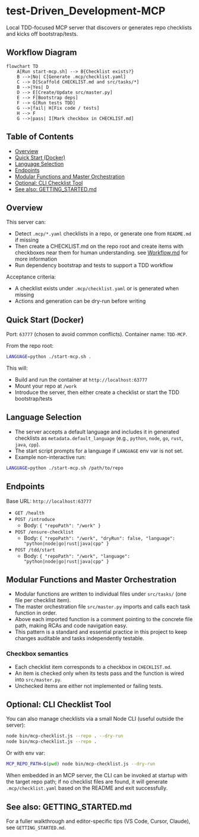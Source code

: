 # test-Driven_Development-MCP

Local TDD-focused MCP server that discovers or generates repo checklists and kicks off bootstrap/tests.

## Workflow Diagram

```mermaid
flowchart TD
    A[Run start-mcp.sh] --> B{Checklist exists?}
    B -->|No| C[Generate .mcp/checklist.yaml]
    C --> D[Scaffold CHECKLIST.md and src/tasks/*]
    B -->|Yes| D
    D --> E[Create/Update src/master.py]
    E --> F[Bootstrap deps]
    F --> G[Run tests TDD]
    G -->|fail| H[Fix code / tests]
    H --> F
    G -->|pass| I[Mark checkbox in CHECKLIST.md]
```

## Table of Contents
- [Overview](#overview)
- [Quick Start (Docker)](#quick-start-docker)
- [Language Selection](#language-selection)
- [Endpoints](#endpoints)
- [Modular Functions and Master Orchestration](#modular-functions-and-master-orchestration)
- [Optional: CLI Checklist Tool](#optional-cli-checklist-tool)
- [See also: GETTING_STARTED.md](#see-also-getting_startedmd)

## Overview
This server can:
- Detect `.mcp/*.yaml` checklists in a repo, or generate one from `README.md` if missing
- Then create a CHECKLIST.md on the repo root and create items with checkboxes near them for human understanding.  see [Workflow.md](WorkFlow.md) for more information
- Run dependency bootstrap and tests to support a TDD workflow

Acceptance criteria:
- A checklist exists under `.mcp/checklist.yaml` or is generated when missing
- Actions and generation can be dry-run before writing

## Quick Start (Docker)

Port: `63777` (chosen to avoid common conflicts). Container name: `TDD-MCP`.

From the repo root:

```bash
LANGUAGE=python ./start-mcp.sh .
```

This will:
- Build and run the container at `http://localhost:63777`
- Mount your repo at `/work`
- Introduce the server, then either create a checklist or start the TDD bootstrap/tests

## Language Selection
- The server accepts a default language and includes it in generated checklists as `metadata.default_language` (e.g., `python`, `node`, `go`, `rust`, `java`, `cpp`).
- The start script prompts for a language if `LANGUAGE` env var is not set.
- Example non-interactive run:

```bash
LANGUAGE=python ./start-mcp.sh /path/to/repo
```

## Endpoints
Base URL: `http://localhost:63777`

- `GET /health`
- `POST /introduce`
  - Body: `{ "repoPath": "/work" }`
- `POST /ensure-checklist`
  - Body: `{ "repoPath": "/work", "dryRun": false, "language": "python|node|go|rust|java|cpp" }`
- `POST /tdd/start`
  - Body: `{ "repoPath": "/work", "language": "python|node|go|rust|java|cpp" }`

## Modular Functions and Master Orchestration

- Modular functions are written to individual files under `src/tasks/` (one file per checklist item).
- The master orchestration file `src/master.py` imports and calls each task function in order.
- Above each imported function is a comment pointing to the concrete file path, making RCAs and code navigation easy.
- This pattern is a standard and essential practice in this project to keep changes auditable and tasks independently testable.

### Checkbox semantics
- Each checklist item corresponds to a checkbox in `CHECKLIST.md`.
- An item is checked only when its tests pass and the function is wired into `src/master.py`.
- Unchecked items are either not implemented or failing tests.

## Optional: CLI Checklist Tool
You can also manage checklists via a small Node CLI (useful outside the server):

```bash
node bin/mcp-checklist.js --repo . --dry-run
node bin/mcp-checklist.js --repo .
```

Or with env var:

```bash
MCP_REPO_PATH=$(pwd) node bin/mcp-checklist.js --dry-run
```

When embedded in an MCP server, the CLI can be invoked at startup with the target repo path; if no checklist files are found, it will generate `.mcp/checklist.yaml` based on the README and exit successfully.

## See also: GETTING_STARTED.md
For a fuller walkthrough and editor-specific tips (VS Code, Cursor, Claude), see `GETTING_STARTED.md`.
